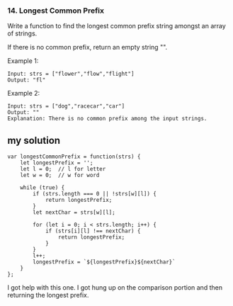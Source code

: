 ### 14. Longest Common Prefix

Write a function to find the longest common prefix string amongst an array of strings.

If there is no common prefix, return an empty string "".

Example 1:

```
Input: strs = ["flower","flow","flight"]
Output: "fl"
```

Example 2:

```
Input: strs = ["dog","racecar","car"]
Output: ""
Explanation: There is no common prefix among the input strings.
```

## my solution

```
var longestCommonPrefix = function(strs) {
    let longestPrefix = '';
    let l = 0;  // l for letter
    let w = 0;  // w for word

    while (true) {
        if (strs.length === 0 || !strs[w][l]) {
            return longestPrefix;
        }
        let nextChar = strs[w][l];

        for (let i = 0; i < strs.length; i++) {
            if (strs[i][l] !== nextChar) {
                return longestPrefix;
            }
        }
        l++;
        longestPrefix = `${longestPrefix}${nextChar}`
    }
};
```

I got help with this one. I got hung up on the comparison portion and then returning the longest prefix.

